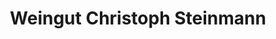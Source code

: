 ---
title: "Weingut Christoph Steinmann"
url: /sommerhausen/weingut-christoph-steinmann/
shop: Wein
---